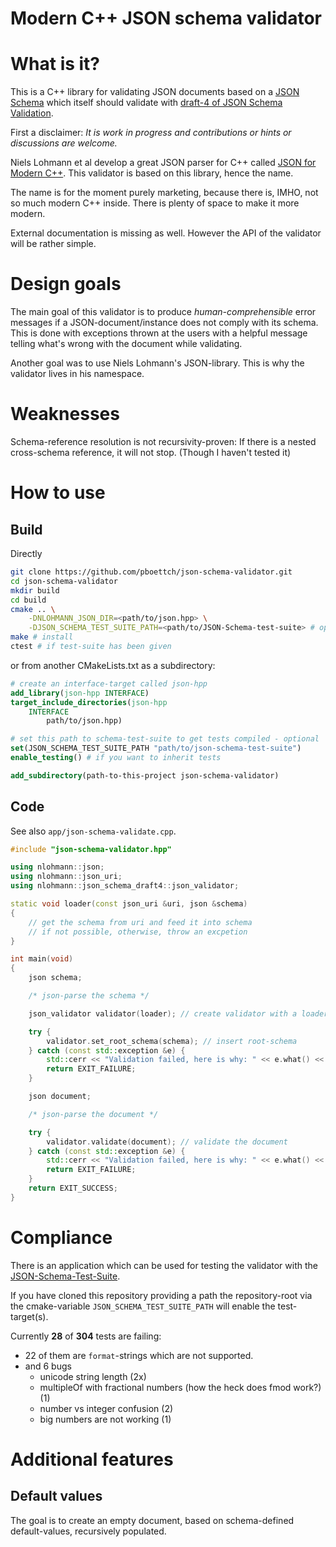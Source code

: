 # Modern C++ JSON schema validator

# What is it?

This is a C++ library for validating JSON documents based on a
[JSON Schema](http://json-schema.org/) which itself should validate with
[draft-4 of JSON Schema Validation](http://json-schema.org/schema).

First a disclaimer: *It is work in progress and
contributions or hints or discussions are welcome.*

Niels Lohmann et al develop a great JSON parser for C++ called [JSON for Modern
C++](https://github.com/nlohmann/json). This validator is based on this
library, hence the name.

The name is for the moment purely marketing, because there is, IMHO, not so much
modern C++ inside. There is plenty of space to make it more modern.

External documentation is missing as well. However the API of the validator
will be rather simple.

# Design goals

The main goal of this validator is to produce *human-comprehensible* error
messages if a JSON-document/instance does not comply with its schema. This is
done with exceptions thrown at the users with a helpful message telling what's
wrong with the document while validating.

Another goal was to use Niels Lohmann's JSON-library. This is why the validator
lives in his namespace.

# Weaknesses

Schema-reference resolution is not recursivity-proven: If there is a nested
cross-schema reference, it will not stop.  (Though I haven't tested it)

# How to use

## Build

Directly

```Bash
git clone https://github.com/pboettch/json-schema-validator.git
cd json-schema-validator
mkdir build
cd build
cmake .. \
    -DNLOHMANN_JSON_DIR=<path/to/json.hpp> \
    -DJSON_SCHEMA_TEST_SUITE_PATH=<path/to/JSON-Schema-test-suite> # optional
make # install
ctest # if test-suite has been given
```
or from another CMakeLists.txt as a subdirectory:

```CMake
# create an interface-target called json-hpp
add_library(json-hpp INTERFACE)
target_include_directories(json-hpp
    INTERFACE
        path/to/json.hpp)

# set this path to schema-test-suite to get tests compiled - optional
set(JSON_SCHEMA_TEST_SUITE_PATH "path/to/json-schema-test-suite")
enable_testing() # if you want to inherit tests

add_subdirectory(path-to-this-project json-schema-validator)
```

## Code

See also `app/json-schema-validate.cpp`.

```C++
#include "json-schema-validator.hpp"

using nlohmann::json;
using nlohmann::json_uri;
using nlohmann::json_schema_draft4::json_validator;

static void loader(const json_uri &uri, json &schema)
{
    // get the schema from uri and feed it into schema
    // if not possible, otherwise, throw an excpetion
}

int main(void)
{
    json schema;

    /* json-parse the schema */

    json_validator validator(loader); // create validator with a loader-callback

    try {
        validator.set_root_schema(schema); // insert root-schema
    } catch (const std::exception &e) {
        std::cerr << "Validation failed, here is why: " << e.what() << "\n";
        return EXIT_FAILURE;
    }

    json document;

    /* json-parse the document */

    try {
        validator.validate(document); // validate the document
    } catch (const std::exception &e) {
        std::cerr << "Validation failed, here is why: " << e.what() << "\n";
        return EXIT_FAILURE;
    }
    return EXIT_SUCCESS;
}
```

# Compliance

There is an application which can be used for testing the validator with the
[JSON-Schema-Test-Suite](https://github.com/json-schema-org/JSON-Schema-Test-Suite).

If you have cloned this repository providing a path the repository-root via the
cmake-variable `JSON_SCHEMA_TEST_SUITE_PATH` will enable the test-target(s).

Currently **28** of **304** tests are failing:

- 22 of them are `format`-strings which are not supported.
- and 6 bugs
  - unicode string length (2x)
  - multipleOf with fractional numbers (how the heck does fmod work?) (1)
  - number vs integer confusion (2)
  - big numbers are not working (1)

# Additional features

## Default values

The goal is to create an empty document, based on schema-defined
default-values, recursively populated.


